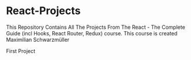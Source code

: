 # React-Projects
This Repository Contains All The Projects From The React - The Complete Guide (incl Hooks, React Router, Redux) course.
This course is created Maximilian Schwarzmüller

First Project
